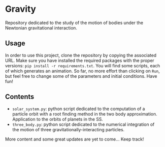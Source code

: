 # Gravity
Repository dedicated to the study of the motion of bodies under the Newtonian gravitational interaction.

## Usage 
In order to use this project, clone the repository by copying the associated URL. Make sure you have installed the required packages with the proper versions: `pip install -r requirements.txt`.
You will find some scripts, each of which generates an animation. So far, no more effort than clicking on `Run`, but feel free to change some of the parameters and initial conditions. Have fun! 

## Contents
* `solar_system.py`: python script dedicated to the computation of a particle orbit with a root finding method in the two body approximation. Application to the orbits of planets in the SS.
* `three_body.py`: python script dedicated to the numerical integration of the motion of three gravitationally-interacting particles.

More content and some great updates are yet to come... Keep track!
